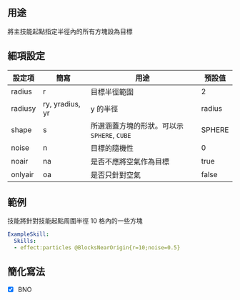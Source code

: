 ## 用途
將主技能起點指定半徑內的所有方塊設為目標


## 細項設定
| 設定項 | 簡寫   | 用途  | 預設值 |
|-----------|-----------|----------------------------------------------------------------------|---------|
| radius| r | 目標半徑範圍   | 2   |
| radiusy   | ry, yradius, yr |  y 的半徑 | radius  |
| shape | s | 所選涵蓋方塊的形狀。可以示 `SPHERE`, `CUBE`| SPHERE  |
| noise | n | 目標的隨機性   | 0   |
| noair | na| 是否不應將空氣作為目標  | true|
| onlyair   | oa| 是否只針對空氣 | false   |


## 範例
技能將針對技能起點周圍半徑 10 格內的一些方塊

```yaml
ExampleSkill:
  Skills:
  - effect:particles @BlocksNearOrigin{r=10;noise=0.5}
```


## 簡化寫法
- [x] BNO